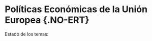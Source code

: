 # Políticas Económicas de la Unión Europea {.NO-ERT}

Estado de los temas:

<div id="progressList"></div>

<div id="totalProgress"></div>

